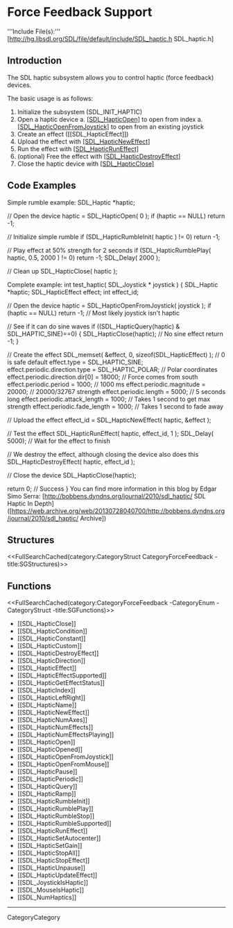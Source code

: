 
# Force Feedback Support

'''Include File(s):'''  [http://hg.libsdl.org/SDL/file/default/include/SDL_haptic.h SDL_haptic.h]


## Introduction

The SDL haptic subsystem allows you to control haptic (force feedback) devices.

The basic usage is as follows:

 1. Initialize the subsystem (SDL_INIT_HAPTIC)
 1. Open a haptic device
  a. [[SDL_HapticOpen]]() to open from index
  a. [[SDL_HapticOpenFromJoystick]]() to open from an existing joystick
 1. Create an effect ([[SDL_HapticEffect]])
 1. Upload the effect with [[SDL_HapticNewEffect]]()
 1. Run the effect with [[SDL_HapticRunEffect]]()
 1. (optional) Free the effect with [[SDL_HapticDestroyEffect]]()
 1. Close the haptic device with [[SDL_HapticClose]]()

## Code Examples
Simple rumble example:
<syntaxhighlight lang='c++'>
SDL_Haptic *haptic;

// Open the device
haptic = SDL_HapticOpen( 0 );
if (haptic == NULL)
   return -1;

// Initialize simple rumble
if (SDL_HapticRumbleInit( haptic ) != 0)
   return -1;

// Play effect at 50% strength for 2 seconds
if (SDL_HapticRumblePlay( haptic, 0.5, 2000 ) != 0)
   return -1;
SDL_Delay( 2000 );

// Clean up
SDL_HapticClose( haptic );
</syntaxhighlight>

Complete example:
<syntaxhighlight lang='c++'>
int test_haptic( SDL_Joystick * joystick ) {
 SDL_Haptic *haptic;
 SDL_HapticEffect effect;
 int effect_id;

 // Open the device
 haptic = SDL_HapticOpenFromJoystick( joystick );
 if (haptic == NULL) return -1; // Most likely joystick isn't haptic

 // See if it can do sine waves
 if ((SDL_HapticQuery(haptic) & SDL_HAPTIC_SINE)==0) {
  SDL_HapticClose(haptic); // No sine effect
  return -1;
 }

 // Create the effect
 SDL_memset( &effect, 0, sizeof(SDL_HapticEffect) ); // 0 is safe default
 effect.type = SDL_HAPTIC_SINE;
 effect.periodic.direction.type = SDL_HAPTIC_POLAR; // Polar coordinates
 effect.periodic.direction.dir[0] = 18000; // Force comes from south
 effect.periodic.period = 1000; // 1000 ms
 effect.periodic.magnitude = 20000; // 20000/32767 strength
 effect.periodic.length = 5000; // 5 seconds long
 effect.periodic.attack_length = 1000; // Takes 1 second to get max strength
 effect.periodic.fade_length = 1000; // Takes 1 second to fade away

 // Upload the effect
 effect_id = SDL_HapticNewEffect( haptic, &effect );

 // Test the effect
 SDL_HapticRunEffect( haptic, effect_id, 1 );
 SDL_Delay( 5000); // Wait for the effect to finish

 // We destroy the effect, although closing the device also does this
 SDL_HapticDestroyEffect( haptic, effect_id );

 // Close the device
 SDL_HapticClose(haptic);

 return 0; // Success
}
</syntaxhighlight>
You can find more information in this blog by Edgar Simo Serra: [http://bobbens.dyndns.org/journal/2010/sdl_haptic/ SDL Haptic In Depth]([https://web.archive.org/web/20130728040700/http://bobbens.dyndns.org/journal/2010/sdl_haptic/ Archive])


<!-- #Remove this line and the ## below to use this markup if it becomes relevant to this category -->
<!-- #== Enumerations == -->
<!-- #<<FullSearchCached(category:CategoryEnum Category##### -title:SGEnumerations)>> -->

## Structures
<<FullSearchCached(category:CategoryStruct CategoryForceFeedback -title:SGStructures)>>

## Functions
<<FullSearchCached(category:CategoryForceFeedback -CategoryEnum -CategoryStruct -title:SGFunctions)>>

<!-- BEGIN CATEGORY LIST -->
* [[SDL_HapticClose]]
* [[SDL_HapticCondition]]
* [[SDL_HapticConstant]]
* [[SDL_HapticCustom]]
* [[SDL_HapticDestroyEffect]]
* [[SDL_HapticDirection]]
* [[SDL_HapticEffect]]
* [[SDL_HapticEffectSupported]]
* [[SDL_HapticGetEffectStatus]]
* [[SDL_HapticIndex]]
* [[SDL_HapticLeftRight]]
* [[SDL_HapticName]]
* [[SDL_HapticNewEffect]]
* [[SDL_HapticNumAxes]]
* [[SDL_HapticNumEffects]]
* [[SDL_HapticNumEffectsPlaying]]
* [[SDL_HapticOpen]]
* [[SDL_HapticOpened]]
* [[SDL_HapticOpenFromJoystick]]
* [[SDL_HapticOpenFromMouse]]
* [[SDL_HapticPause]]
* [[SDL_HapticPeriodic]]
* [[SDL_HapticQuery]]
* [[SDL_HapticRamp]]
* [[SDL_HapticRumbleInit]]
* [[SDL_HapticRumblePlay]]
* [[SDL_HapticRumbleStop]]
* [[SDL_HapticRumbleSupported]]
* [[SDL_HapticRunEffect]]
* [[SDL_HapticSetAutocenter]]
* [[SDL_HapticSetGain]]
* [[SDL_HapticStopAll]]
* [[SDL_HapticStopEffect]]
* [[SDL_HapticUnpause]]
* [[SDL_HapticUpdateEffect]]
* [[SDL_JoystickIsHaptic]]
* [[SDL_MouseIsHaptic]]
* [[SDL_NumHaptics]]
<!-- END CATEGORY LIST -->
----
CategoryCategory

